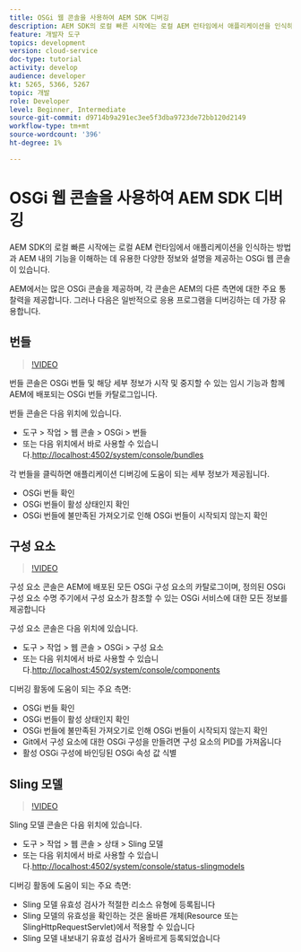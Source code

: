 ```yaml
---
title: OSGi 웹 콘솔을 사용하여 AEM SDK 디버깅
description: AEM SDK의 로컬 빠른 시작에는 로컬 AEM 런타임에서 애플리케이션을 인식하는 방법과 AEM 내의 기능을 이해하는 데 유용한 다양한 정보와 설명을 제공하는 OSGi 웹 콘솔이 있습니다.
feature: 개발자 도구
topics: development
version: cloud-service
doc-type: tutorial
activity: develop
audience: developer
kt: 5265, 5366, 5267
topic: 개발
role: Developer
level: Beginner, Intermediate
source-git-commit: d9714b9a291ec3ee5f3dba9723de72bb120d2149
workflow-type: tm+mt
source-wordcount: '396'
ht-degree: 1%

---
```



# OSGi 웹 콘솔을 사용하여 AEM SDK 디버깅

AEM SDK의 로컬 빠른 시작에는 로컬 AEM 런타임에서 애플리케이션을 인식하는 방법과 AEM 내의 기능을 이해하는 데 유용한 다양한 정보와 설명을 제공하는 OSGi 웹 콘솔이 있습니다.

AEM에서는 많은 OSGi 콘솔을 제공하며, 각 콘솔은 AEM의 다른 측면에 대한 주요 통찰력을 제공합니다. 그러나 다음은 일반적으로 응용 프로그램을 디버깅하는 데 가장 유용합니다.

## 번들

>[!VIDEO](https://video.tv.adobe.com/v/34335/?quality=12&learn=on)

번들 콘솔은 OSGi 번들 및 해당 세부 정보가 시작 및 중지할 수 있는 임시 기능과 함께 AEM에 배포되는 OSGi 번들 카탈로그입니다.

번들 콘솔은 다음 위치에 있습니다.

+ 도구 > 작업 > 웹 콘솔 > OSGi > 번들
+ 또는 다음 위치에서 바로 사용할 수 있습니다.[http://localhost:4502/system/console/bundles](http://localhost:4502/system/console/bundles)

각 번들을 클릭하면 애플리케이션 디버깅에 도움이 되는 세부 정보가 제공됩니다.

+ OSGi 번들 확인
+ OSGi 번들이 활성 상태인지 확인
+ OSGi 번들에 불만족된 가져오기로 인해 OSGi 번들이 시작되지 않는지 확인

## 구성 요소

>[!VIDEO](https://video.tv.adobe.com/v/34336/?quality=12&learn=on)

구성 요소 콘솔은 AEM에 배포된 모든 OSGi 구성 요소의 카탈로그이며, 정의된 OSGi 구성 요소 수명 주기에서 구성 요소가 참조할 수 있는 OSGi 서비스에 대한 모든 정보를 제공합니다

구성 요소 콘솔은 다음 위치에 있습니다.

+ 도구 > 작업 > 웹 콘솔 > OSGi > 구성 요소
+ 또는 다음 위치에서 바로 사용할 수 있습니다.[http://localhost:4502/system/console/components](http://localhost:4502/system/console/components)

디버깅 활동에 도움이 되는 주요 측면:

+ OSGi 번들 확인
+ OSGi 번들이 활성 상태인지 확인
+ OSGi 번들에 불만족된 가져오기로 인해 OSGi 번들이 시작되지 않는지 확인
+ Git에서 구성 요소에 대한 OSGi 구성을 만들려면 구성 요소의 PID를 가져옵니다
+ 활성 OSGi 구성에 바인딩된 OSGi 속성 값 식별

## Sling 모델

>[!VIDEO](https://video.tv.adobe.com/v/34337/?quality=12&learn=on)

Sling 모델 콘솔은 다음 위치에 있습니다.

+ 도구 > 작업 > 웹 콘솔 > 상태 > Sling 모델
+ 또는 다음 위치에서 바로 사용할 수 있습니다.[http://localhost:4502/system/console/status-slingmodels](http://localhost:4502/system/console/status-slingmodels)

디버깅 활동에 도움이 되는 주요 측면:

+ Sling 모델 유효성 검사가 적절한 리소스 유형에 등록됩니다
+ Sling 모델의 유효성을 확인하는 것은 올바른 개체(Resource 또는 SlingHttpRequestServlet)에서 적용할 수 있습니다
+ Sling 모델 내보내기 유효성 검사가 올바르게 등록되었습니다
